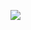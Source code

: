 ![](https://sun9-54.userapi.com/impg/v6abTqHI99eVsRKdI9NLXtaJjKl1WQOlv32ovQ/cAmwDxqUm0w.jpg?size=863x732&quality=96&sign=da63a5fd1b0a81efdeb19ef11d8feede&type=album)
